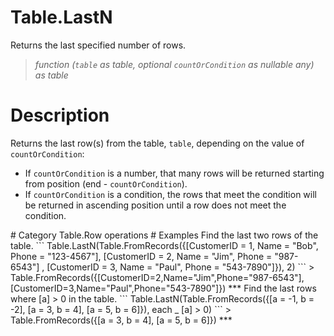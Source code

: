 # Table.LastN
Returns the last specified number of rows.
> _function (<code>table</code> as table, optional <code>countOrCondition</code> as nullable any) as table_

# Description 
Returns the last row(s) from the table, <code>table</code>, depending on the value of <code>countOrCondition</code>:
    <ul>
    <li> If <code>countOrCondition</code> is a number, that many rows will be returned starting from position (end - <code>countOrCondition</code>). </li>
    <li> If <code>countOrCondition</code> is a condition, the rows that meet the condition will be returned in ascending position until a row does not meet the condition.</li>
</ul>
# Category 
Table.Row operations
# Examples 
Find the last two rows of the table.
```
Table.LastN(Table.FromRecords({[CustomerID = 1, Name = "Bob", Phone = "123-4567"],  [CustomerID = 2, Name = "Jim", Phone = "987-6543"] ,  [CustomerID = 3, Name = "Paul", Phone = "543-7890"]}), 2)
```
> Table.FromRecords({[CustomerID=2,Name="Jim",Phone="987-6543"],[CustomerID=3,Name="Paul",Phone="543-7890"]})
***
Find the last rows where [a] > 0 in the table.
```
Table.LastN(Table.FromRecords({[a = -1, b = -2], [a = 3, b = 4], [a = 5, b = 6]}), each _ [a] > 0)
```
> Table.FromRecords({[a = 3, b = 4],
    [a = 5, b = 6]})
***
